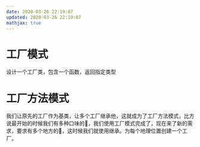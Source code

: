```yaml
---
date: 2020-03-26 22:19:07
updated: 2020-03-26 22:19:07
mathjax: true
---
```


# 工厂模式
 设计一个工厂类，包含一个函数，返回指定类型

# 工厂方法模式
 我们让原先的工厂作为基类，让多个工厂继承他，这就成为了工厂方法模式，比方说最开始的时候我们有多种口味的🍕，我们使用工厂模式完成了，现在来了新的需求，要求有多个地方的🍕，这时候我们就使用继承。为每个地理位置创建一个工厂。

<!---more-->
